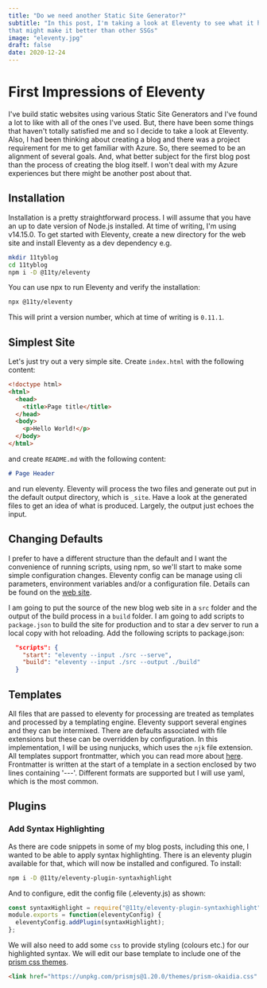 ```yaml
---
title: "Do we need another Static Site Generator?"
subtitle: "In this post, I'm taking a look at Eleventy to see what it has to offer
that might make it better than other SSGs"
image: "eleventy.jpg"
draft: false
date: 2020-12-24
---
```


# First Impressions of Eleventy

I've build static websites using various Static Site Generators and I've found a lot
to like with all of the ones I've used. But, there have been some things that haven't
totally satisfied me and so I decide to take a look at Eleventy. Also, I had been
thinking about creating a blog and there was a project requirement for me to get 
familiar with Azure. So, there seemed to be an alignment of several goals. And, what
better subject for the first blog post than the process of creating the blog itself.
I won't deal with my Azure experiences but there might be another post about that.

## Installation

Installation is a pretty straightforward process. I will assume that you have an up to
date version of Node.js installed. At time of writing, I'm using v14.15.0. To get 
started with Eleventy, create a new directory for the web site and install Eleventy 
as a dev dependency e.g.

```bash
mkdir 11tyblog
cd 11tyblog
npm i -D @11ty/eleventy
```

You can use npx to run Eleventy and verify the installation:

```bash
npx @11ty/eleventy
```

This will print a version number, which at time of writing is `0.11.1`.

## Simplest Site

Let's just try out a very simple site. Create `index.html` with the following content:

```html
<!doctype html>
<html>
  <head>
    <title>Page title</title>
  </head>
  <body>
    <p>Hello World!</p>
  </body>
</html>
```

and create `README.md` with the following content:

```md
# Page Header
```

and run eleventy. Eleventy will process the two files and generate out put in the
default output directory, which is `_site`. Have a look at the generated files to
get an idea of what is produced. Largely, the output just echoes the input.

## Changing Defaults

I prefer to have a different structure than the default and I want the convenience of
running scripts, using npm, so we'll start to make some simple configuration changes.
Eleventy config can be manage using cli parameters, environment variables and/or a 
configuration file. Details can be found on the [web site](https://www.11ty.dev/docs/config/).

I am going to put the source of the new blog web site in a `src` folder and the output
of the build process in a `build` folder. I am going to add scripts to `package.json`
to build the site for production and to star a dev server to run a local copy with
hot reloading. Add the following scripts to package.json:

```json
  "scripts": {
    "start": "eleventy --input ./src --serve",
    "build": "eleventy --input ./src --output ./build"
  }
```

## Templates

All files that are passed to eleventy for processing are treated as templates
and processed by a templating engine. Eleventy support several engines and they
can be intermixed. There are defaults associated with file extensions but these
can be overridden by configuration. In this implementation, I will be using nunjucks,
which uses the `njk` file extension. All templates support frontmatter, which you can read more about [here](https://www.11ty.dev/docs/data-frontmatter/). Frontmatter is written at the start of a template in a section enclosed by two lines containing '---'.
Different formats are supported but I will use yaml, which is the most common.





## Plugins

### Add Syntax Highlighting

As there are code snippets in some of my blog posts, including this one, I wanted
to be able to apply syntax highlighting. There is an eleventy plugin available for
that, which will now be installed and configured. To install:

``` bash
npm i -D @11ty/eleventy-plugin-syntaxhighlight
```

And to configure, edit the config file (.eleventy.js) as shown:

``` js
const syntaxHighlight = require("@11ty/eleventy-plugin-syntaxhighlight");
module.exports = function(eleventyConfig) {
  eleventyConfig.addPlugin(syntaxHighlight);
};
```

We will also need to add some `css` to provide styling (colours etc.) for our
highlighted syntax. We will edit our base template to include one of the
[prism css themes](https://prismjs.com/).

``` html
<link href="https://unpkg.com/prismjs@1.20.0/themes/prism-okaidia.css" rel="stylesheet">
```

